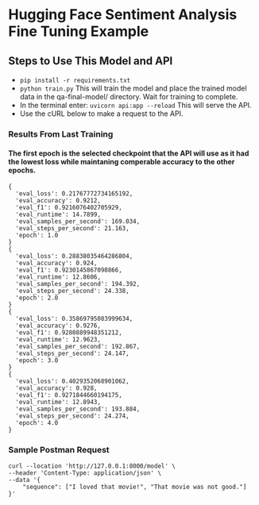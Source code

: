 # Hugging Face Sentiment Analysis Fine Tuning Example


## Steps to Use This Model and API
- ```pip install -r requirements.txt```
- ```python train.py``` This will train the model and place the trained model data in the qa-final-model/ directory. Wait for training to complete.
- In the terminal enter: ```uvicorn api:app --reload``` This will serve the API.
- Use the cURL below to make a request to the API.


### Results From Last Training

#### The first epoch is the selected checkpoint that the API will use as it had the lowest loss while maintaning comperable accuracy to the other epochs.
```                                                                      
{
  'eval_loss': 0.21767772734165192,
  'eval_accuracy': 0.9212,
  'eval_f1': 0.9216076402705929,
  'eval_runtime': 14.7899,
  'eval_samples_per_second': 169.034,
  'eval_steps_per_second': 21.163,
  'epoch': 1.0
}
{
  'eval_loss': 0.28838035464286804,
  'eval_accuracy': 0.924,
  'eval_f1': 0.9230145867098866,
  'eval_runtime': 12.8606,
  'eval_samples_per_second': 194.392,
  'eval_steps_per_second': 24.338,
  'epoch': 2.0
}
{
  'eval_loss': 0.35869795083999634,
  'eval_accuracy': 0.9276,
  'eval_f1': 0.9280889948351212,
  'eval_runtime': 12.9623,
  'eval_samples_per_second': 192.867,
  'eval_steps_per_second': 24.147,
  'epoch': 3.0
}
{
  'eval_loss': 0.4029352068901062,
  'eval_accuracy': 0.928,
  'eval_f1': 0.9271844660194175,
  'eval_runtime': 12.8943,
  'eval_samples_per_second': 193.884,
  'eval_steps_per_second': 24.274,
  'epoch': 4.0
} 
```

### Sample Postman Request

```
curl --location 'http://127.0.0.1:8000/model' \
--header 'Content-Type: application/json' \
--data '{
    "sequence": ["I loved that movie!", "That movie was not good."]
}'
```